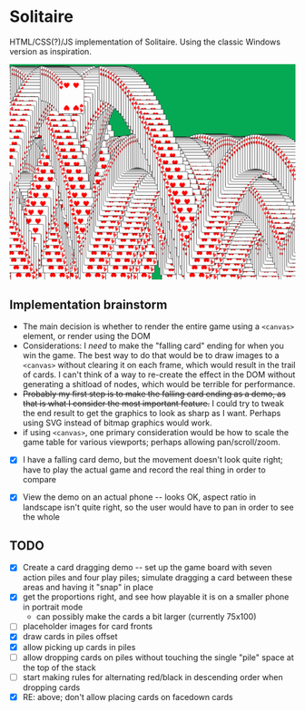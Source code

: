 # Solitaire

HTML/CSS(?)/JS implementation of Solitaire. Using the classic Windows version as inspiration.

![falling cards](https://github.com/endemic/solitaire/blob/1fbe19005b8a621961f3402878898fdda7ccd470/images/falling_cards.gif)

## Implementation brainstorm

* The main decision is whether to render the entire game using a `<canvas>` element, or render using the DOM
* Considerations: I _need_ to make the "falling card" ending for when you win the game. The best way to do that would be to draw images to a `<canvas>` without clearing it on each frame, which would result in the trail of cards. I can't think of a way to re-create the effect in the DOM without generating a shitload of nodes, which would be terrible for performance.
* ~~Probably my first step is to make the falling card ending as a demo, as that is what I consider the most important feature.~~ I could try to tweak the end result to get the graphics to look as sharp as I want. Perhaps using SVG instead of bitmap graphics would work.
* if using `<canvas>`, one primary consideration would be how to scale the game table for various viewports; perhaps allowing pan/scroll/zoom.


- [x] I have a falling card demo, but the movement doesn't look quite right; have to play the actual game and record the real thing in order to compare
- [x] View the demo on an actual phone -- looks OK, aspect ratio in landscape isn't quite right, so the user would have to pan in order to see the whole


## TODO

- [x] Create a card dragging demo -- set up the game board with seven action piles and four play piles; simulate dragging a card between these areas and having it "snap" in place
- [x] get the proportions right, and see how playable it is on a smaller phone in portrait mode
  * can possibly make the cards a bit larger (currently 75x100)
- [ ] placeholder images for card fronts
- [x] draw cards in piles offset
- [x] allow picking up cards in piles
- [ ] allow dropping cards on piles without touching the single "pile" space at the top of the stack
- [ ] start making rules for alternating red/black in descending order when dropping cards
- [x] RE: above; don't allow placing cards on facedown cards
